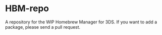 # HBM-repo
A repository for the WIP Homebrew Manager for 3DS. If you want to add a package, please send a pull request.
